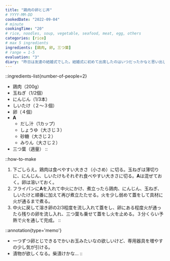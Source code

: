 ```yaml
---
title: "鶏肉の卵とじ丼"
# YYYY-MM-DD
cookedDate: "2022-09-04"
# minute
cookingTime: "20"
# rice, noodles, soup, vegetable, seafood, meat, egg, others
categories: [rice]
# max 5 ingredients
ingredients: [鶏肉, 卵, 三つ葉]
# range = 1-5
evaluation: "3"
diary: "昨日は友達の結婚式でした。結婚式に初めて出席したのはいつだったかなと思い出してみると、多分小学生の頃に野球のコーチの結婚式にユニフォームを着て友達と二人で行ったのが初だったと思います。今考えると誰かの演出だったのかなと余計なことを考えてしまいます。お祝いごとは良いものですね。"
---
```


::ingredients-list{number-of-people=2}
- 鶏肉（200g）
- 玉ねぎ（1/2個）
- にんじん（1/3本）
- しいたけ（２～３個）
- 卵（４個）
- **A**
  - だし汁（1カップ）
  - しょうゆ（大さじ３）
  - 砂糖（大さじ２）
  - みりん（大さじ２）
- 三つ葉（適量）
::

::how-to-make
1. 下ごしらえ。鶏肉は食べやすい大きさ（小さめ）に切る。玉ねぎは薄切りに、にんじん、しいたけもそれぞれ食べやすい大きさに切る。**A**は混ぜておく。卵は溶いておく。
2. フライパンに**A**を入れて中火にかけ、煮立ったら鶏肉、にんじん、玉ねぎ、しいたけと順番に加えて再び煮立たたせる。火を少し弱めて蓋をして具材に火が通るまで煮る。
3. 中火に戻して溶き卵の2/3程度を流し入れて蓋をし、卵にある程度火が通ったら残りの卵を流し入れ、三つ葉も乗せて蓋をし火を止める。３分くらい予熱で火を通して完成。
::

::annotation{type='memo'}
- 一つずつ卵とじできるでかいお玉みたいなの欲しいけど、専用器具を増やすの少し気が引ける。
- 漬物が欲しくなる。柴漬けかな...
::
